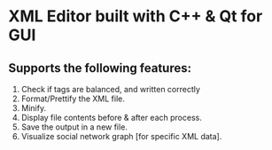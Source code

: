 # XML Editor built with C++ & Qt for GUI
## Supports the following features:
1. Check if tags are balanced, and written correctly
2. Format/Prettify the XML file.
3. Minify.
4. Display file contents before & after each process.
5. Save the output in a new file.
6. Visualize social network graph [for specific XML data].
